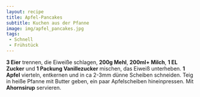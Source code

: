```yaml
---
layout: recipe
title: Apfel-Pancakes
subtitle: Kuchen aus der Pfanne
image: img/apfel_pancakes.jpg
tags:
 - Schnell
 - Frühstück
---
```

**3 Eier** trennen, die Eiweiße schlagen,
**200g Mehl**,
**200ml+ Milch**,
**1 EL Zucker** und
**1 Packung Vanillezucker** mischen, das Eiweiß unterheben.
**1 Apfel** vierteln, entkernen und in ca 2-3mm dünne Scheiben schneiden.
Teig in heiße Pfanne mit Butter geben, ein paar Apfelscheiben hineinpressen. Mit
**Ahornsirup** servieren.